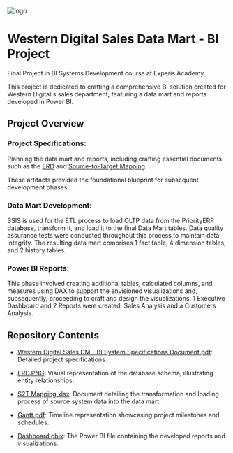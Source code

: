 ![logo](https://github.com/user-attachments/assets/60d92458-c79a-4968-bacc-ca2840627291)

# Western Digital Sales Data Mart -  BI Project
Final Project in BI Systems Development course at Experis Academy.

This project is dedicated to crafting a comprehensive BI solution created for Western Digital's sales department, featuring a data mart and reports developed in Power BI.

## Project Overview
### Project Specifications:
Planning the data mart and reports, including crafting essential documents such as the [ERD](https://github.com/TA-CodeProjects/Western-Digital-BI-Project/blob/main/ERD.png) and [Source-to-Target Mapping](https://github.com/TA-CodeProjects/Western-Digital-BI-Project/blob/main/S2T%20Mapping.xlsx).

These artifacts provided the foundational blueprint for subsequent development phases.

### Data Mart Development: 
SSIS is used for the ETL process to load OLTP data from the PriorityERP database, transform it, and load it to the final Data Mart tables.
Data quality assurance tests were conducted throughout this process to maintain data integrity. 
The resulting data mart comprises 1 fact table, 4 dimension tables, and 2 history tables.

### Power BI Reports:
This phase involved creating additional tables, calculated columns, and measures using DAX to support the envisioned visualizations and, subsequently, proceeding to craft and design the visualizations.
1 Executive Dashboard and 2 Reports were created: Sales Analysis and a Customers Analysis.

## Repository Contents
* [Western Digital Sales DM - BI System Specifications Document.pdf](https://github.com/TA-CodeProjects/Western-Digital-BI-Project/blob/main/Western%20Digital%20BI%20Project.pdf): Detailed project specifications.

* [ERD.PNG](https://github.com/TA-CodeProjects/Western-Digital-BI-Project/blob/main/ERD.png): Visual representation of the database schema, illustrating entity relationships.

* [S2T Mapping.xlsx](https://github.com/TA-CodeProjects/Western-Digital-BI-Project/blob/main/S2T%20Mapping.xlsx): Document detailing the transformation and loading process of source system data into the data mart.

* [Gantt.pdf](https://github.com/TA-CodeProjects/Western-Digital-BI-Project/blob/main/Gantt.pdf): Timeline representation showcasing project milestones and schedules.

* [Dashboard.pbix](https://github.com/TA-CodeProjects/Western-Digital-BI-Project/blob/main/Dashboard.pbix): The Power BI file containing the developed reports and visualizations.
